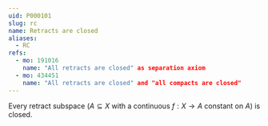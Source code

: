 ```yaml
---
uid: P000101
slug: rc
name: Retracts are closed
aliases:
  - RC
refs:
  - mo: 191016
    name: "All retracts are closed" as separation axiom
  - mo: 434451
    name: "All retracts are closed" and "all compacts are closed"
---
```


Every retract subspace ($A\subseteq X$ with a continuous $f:X\to A$ constant on $A$) is closed.
